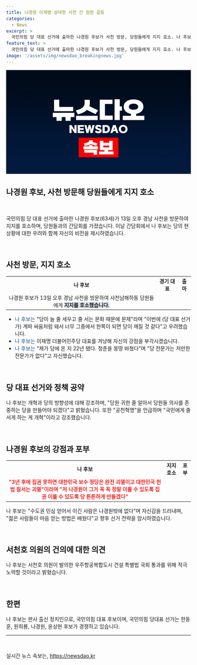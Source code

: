 ```yaml
---
title: 나경원 이재명 상대한 사천 간 원한 갈등
categories:
  - News
excerpt: >
  국민의힘 당 대표 선거에 출마한 나경원 후보가 사천 방문, 당원들에게 지지 호소. 나 후보, 간담회에서 당의 현 상황 우려, 개혁 방향 강조. 정치 경력 내세워 이재명 더민주 대표 겨냥, 윤석열 대통령과 중도적 입장 강조. 나 후보, 당의 튼튼한 개혁과 가치 강조, 대한민국 보수 정당의 괴멸 우려 표명. 신뢰와 자신감을 드러내며 지지 호소. 5선 현역 여성 정치인의 국민의힘 대표 후보의 열정으로 가득 찬 방문.
feature_text: >
  국민의힘 당 대표 선거에 출마한 나경원 후보가 사천 방문, 당원들에게 지지 호소. 나 후보, 간담회에서 당의 현 상황 우려, 개혁 방향 강조. 정치 경력 내세워 이재명 더민주 대표 겨냥, 윤석열 대통령과 중도적 입장 강조. 나 후보, 당의 튼튼한 개혁과 가치 강조, 대한민국 보수 정당의 괴멸 우려 표명. 신뢰와 자신감을 드러내며 지지 호소. 5선 현역 여성 정치인의 국민의힘 대표 후보의 열정으로 가득 찬 방문.
image: '/assets/img/newsdao_breakingnews.jpg'
---
```


<p><img src="/assets/img/newsdao_breakingnews.jpg" alt="cryptoinkorea 속보" /></p>

<h2 data-ke-size="size26">나경원 후보, 사천 방문해 당원들에게 지지 호소</h2>

<p><br></p>

<p data-ke-size="size16">국민의힘 당 대표 선거에 출마한 나경원 후보(63세)가 13일 오후 경남 사천을 방문하여 지지를 호소하며, 당원들과의 간담회를 가졌습니다. 이날 간담회에서 나 후보는 당의 현 상황에 대한 우려와 함께 자신의 비전을 제시하였습니다.</p>

<p><br></p>

<h2 data-ke-size="size26">사천 방문, 지지 호소</h2>

<table>
  <tr>
    <td style="text-align: center; height: 17px;"><b>나 후보</b></td>
    <td style="text-align: center; height: 17px;"><b>경기 대표</b></td>
    <td style="text-align: center; height: 17px;"><b>출마</b></td>
  </tr>
  <tr>
    <td style="text-align: center;">나경원 후보가 13일 오후 경남 사천을 방문하여 사천남해하동 당원들에게 <b><span style="background-color: #21538527;">지지를 호소했습니다.</span></b></td>
  </tr>
</table>

<ul>
  <li><span style="color: #1a5490;">나 후보는</span> "당이 늘 줄 세우고 줄 서는 문화 때문에 문제"라며 "이번에 (당 대표 선거가) 계파 싸움처럼 돼서 너무 그중에서 한쪽이 되면 당이 깨질 것 같다"고 우려했습니다.</li>
  <li><span style="color: #1a5490;">나 후보는</span> 이재명 더불어민주당 대표를 겨냥해 자신의 강점을 부각시켰습니다.</li>
  <li><span style="color: #1a5490;">나 후보는</span> "제가 당에 온 지 22년 됐다. 청춘을 몽땅 바쳤다"며 "당 전문가는 저만한 전문가가 없다"고 자신했습니다.</li>
</ul>

<p><br></p>

<h2 data-ke-size="size26">당 대표 선거와 정책 공약</h2>

<p data-ke-size="size16">나 후보는 개혁과 당의 방향성에 대해 강조하며, "당원 귀한 줄 알아서 당원들 의사를 존중하는 당을 만들어야 되겠다"고 밝혔습니다. 또한 "공천혁명"을 언급하며 "국민에게 줄 서게 하는 게 개혁"이라고 강조했습니다.</p>

<p><br></p>

<h2 data-ke-size="size26">나경원 후보의 강점과 포부</h2>

<table>
  <tr>
    <td style="text-align: center; height: 17px;"><b>나 후보</b></td>
    <td style="text-align: center; height: 17px;"><b>지지 호소</b></td>
    <td style="text-align: center; height: 17px;"><b>포부</b></td>
  </tr>
  <tr>
    <td style="text-align: center;"><b><span style="color: #ee2323;">"3년 후에 집권 못하면 대한민국 보수 정당은 완전 괴멸이고 대한민국 헌법 질서는 괴멸"이라며 "저 나경원이 그거 꼭 꼭 정말 이룰 수 있도록 집권 이룰 수 있도록 당 튼튼하게 만들겠다"</span></b></td>
  </tr>
</table>

<p data-ke-size="size16">나 후보는 "수도권 민심 얻어서 이긴 사람은 나경원밖에 없다"며 자신감을 드러내며, "젊은 사람들이 마음 얻는 방법은 배웠다"고 향후 선거 전략을 암시하였습니다.</p>

<p><br></p>

<h2 data-ke-size="size26">서천호 의원의 건의에 대한 의견</h2>

<p data-ke-size="size16">나 후보는 서천호 의원이 발의한 우주항공복합도시 건설 특별법 국회 통과를 위해 적극 노력할 것이라고 밝혔습니다.</p>

<p><br></p>

<h2 data-ke-size="size26">한편</h2>

<p data-ke-size="size16">나 후보는 판사 출신 정치인으로, 국민의힘 대표 후보이며, 국민의힘 당대표 선거는 한동훈, 원희룡, 나경원, 윤상현 후보가 경쟁하고 있습니다.</p>

<hr>

<p data-ke-size="size16">&nbsp;</p>
실시간 뉴스 속보는, <a href="https://newsdao.kr" rel="dofollow">https://newsdao.kr</a>



